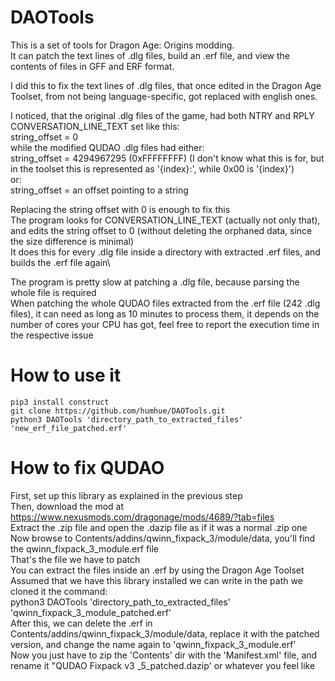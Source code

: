 # DAOTools
This is a set of tools for Dragon Age: Origins modding.\
It can patch the text lines of .dlg files, build an .erf file, and view the contents of files in GFF and ERF format.

I did this to fix the text lines of .dlg files, that once edited in the Dragon Age Toolset, from not being language-specific, got replaced with english ones.

I noticed, that the original .dlg files of the game, had both NTRY and RPLY CONVERSATION_LINE_TEXT set like this:\
    string_offset = 0\
while the modified QUDAO .dlg files had either:\
    string_offset = 4294967295 (0xFFFFFFFF) (I don't know what this is for, but in the toolset this is represented as '{index}:', while 0x00 is '{index}')\
    or:\
    string_offset = an offset pointing to a string

Replacing the string offset with 0 is enough to fix this\
The program looks for CONVERSATION_LINE_TEXT (actually not only that), and edits the string offset to 0 (without deleting the orphaned data, since the size difference is minimal)\
It does this for every .dlg file inside a directory with extracted .erf files, and builds the .erf file again\

The program is pretty slow at patching a .dlg file, because parsing the whole file is required\
When patching the whole QUDAO files extracted from the .erf file (242 .dlg files), it can need as long as 10 minutes to process them, it depends on the number of cores your CPU has got, feel free to report the execution time in the respective issue 

# How to use it
    pip3 install construct
    git clone https://github.com/humhue/DAOTools.git
    python3 DAOTools 'directory_path_to_extracted_files' 'new_erf_file_patched.erf'

# How to fix QUDAO
First, set up this library as explained in the previous step\
Then, download the mod at https://www.nexusmods.com/dragonage/mods/4689/?tab=files \
Extract the .zip file and open the .dazip file as if it was a normal .zip one\
Now browse to Contents/addins/qwinn_fixpack_3/module/data, you'll find the qwinn_fixpack_3_module.erf file\
That's the file we have to patch\
You can extract the files inside an .erf by using the Dragon Age Toolset\
Assumed that we have this library installed we can write in the path we cloned it the command:\
    python3 DAOTools 'directory_path_to_extracted_files' 'qwinn_fixpack_3_module_patched.erf'\
After this, we can delete the .erf in Contents/addins/qwinn_fixpack_3/module/data, replace it with the patched version, and change the name again to 'qwinn_fixpack_3_module.erf'\
Now you just have to zip the 'Contents' dir with the 'Manifest.xml' file, and rename it "QUDAO Fixpack v3
_5_patched.dazip' or whatever you feel like
